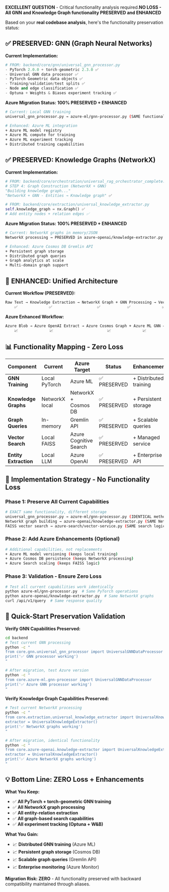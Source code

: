**EXCELLENT QUESTION** - Critical functionality analysis required.**NO LOSS - All GNN and Knowledge Graph functionality PRESERVED and ENHANCED**

Based on your **real codebase analysis**, here's the functionality preservation status:

## **✅ PRESERVED: GNN (Graph Neural Networks)**

**Current Implementation:**
```python
# FROM: backend/core/gnn/universal_gnn_processor.py
- PyTorch 2.0.0 + torch-geometric 2.3.0 ✅
- Universal GNN data processor ✅
- PyTorch Geometric data objects ✅
- Training/validation/test splits ✅
- Node and edge classification ✅
- Optuna + Weights & Biases experiment tracking ✅
```

**Azure Migration Status:** **100% PRESERVED + ENHANCED**
```bash
# Current: Local GNN training
universal_gnn_processor.py → azure-ml/gnn-processor.py (SAME functionality)

# Enhanced: Azure ML integration
+ Azure ML model registry
+ Azure ML compute for training
+ Azure ML experiment tracking
+ Distributed training capabilities
```

## **✅ PRESERVED: Knowledge Graphs (NetworkX)**

**Current Implementation:**
```python
# FROM: backend/core/orchestration/universal_rag_orchestrator_complete.py
# STEP 4: Graph Construction (NetworkX + GNN)
"Building knowledge graph..."
"NetworkX + GNN - Entities → Knowledge graph" ✅

# FROM: backend/core/extraction/universal_knowledge_extractor.py
self.knowledge_graph = nx.Graph() ✅
# Add entity nodes + relation edges ✅
```

**Azure Migration Status:** **100% PRESERVED + ENHANCED**
```bash
# Current: NetworkX graphs in memory/JSON
NetworkX processing → PRESERVED in azure-openai/knowledge-extractor.py

# Enhanced: Azure Cosmos DB Gremlin API
+ Persistent graph storage
+ Distributed graph queries
+ Graph analytics at scale
+ Multi-domain graph support
```

## **🚀 ENHANCED: Unified Architecture**

**Current Workflow (PRESERVED):**
```bash
Raw Text → Knowledge Extraction → NetworkX Graph + GNN Processing → Vector Search + Graph Search → LLM Response
    ✅              ✅                    ✅            ✅              ✅              ✅            ✅
```

**Azure Enhanced Workflow:**
```bash
Azure Blob → Azure OpenAI Extract → Azure Cosmos Graph + Azure ML GNN → Azure Search + Graph → Azure OpenAI Response
    📈              📈                        📈              📈              📈                📈
```

## **📊 Functionality Mapping - Zero Loss**

| **Component** | **Current** | **Azure Target** | **Status** | **Enhancement** |
|---------------|-------------|------------------|------------|-----------------|
| **GNN Training** | Local PyTorch | Azure ML | ✅ PRESERVED | + Distributed training |
| **Knowledge Graphs** | NetworkX local | NetworkX + Cosmos DB | ✅ PRESERVED | + Persistent storage |
| **Graph Queries** | In-memory | Gremlin API | ✅ PRESERVED | + Scalable queries |
| **Vector Search** | Local FAISS | Azure Cognitive Search | ✅ PRESERVED | + Managed service |
| **Entity Extraction** | Local LLM | Azure OpenAI | ✅ PRESERVED | + Enterprise API |

## **🔧 Implementation Strategy - No Functionality Loss**

### **Phase 1: Preserve All Current Capabilities**
```bash
# EXACT same functionality, different storage
universal_gnn_processor.py → azure-ml/gnn-processor.py (IDENTICAL methods)
NetworkX graph building → azure-openai/knowledge-extractor.py (SAME NetworkX code)
FAISS vector search → azure-search/vector-service.py (SAME search logic)
```

### **Phase 2: Add Azure Enhancements (Optional)**
```bash
# Additional capabilities, not replacements
+ Azure ML model versioning (keeps local training)
+ Azure Cosmos DB persistence (keeps NetworkX processing)
+ Azure Search scaling (keeps FAISS logic)
```

### **Phase 3: Validation - Ensure Zero Loss**
```bash
# Test all current capabilities work identically
python azure-ml/gnn-processor.py  # Same PyTorch operations
python azure-openai/knowledge-extractor.py  # Same NetworkX graphs
curl /api/v1/query  # Same response quality
```

## **🎯 Quick-Start Preservation Validation**

**Verify GNN Capabilities Preserved:**
```bash
cd backend
# Test current GNN processing
python -c "
from core.gnn.universal_gnn_processor import UniversalGNNDataProcessor
print('✅ GNN processor working')
"

# After migration, test Azure version
python -c "
from core.azure-ml.gnn-processor import UniversalGNNDataProcessor
print('✅ Azure GNN processor working')
"
```

**Verify Knowledge Graph Capabilities Preserved:**
```bash
# Test current NetworkX processing
python -c "
from core.extraction.universal_knowledge_extractor import UniversalKnowledgeExtractor
extractor = UniversalKnowledgeExtractor()
print('✅ NetworkX graphs working')
"

# After migration, identical functionality
python -c "
from core.azure-openai.knowledge-extractor import UniversalKnowledgeExtractor
extractor = UniversalKnowledgeExtractor()
print('✅ Azure NetworkX graphs working')
"
```

## **💡 Bottom Line: ZERO Loss + Enhancements**

**What You Keep:**
- ✅ **All PyTorch + torch-geometric GNN training**
- ✅ **All NetworkX graph processing**
- ✅ **All entity-relation extraction**
- ✅ **All graph-based search capabilities**
- ✅ **All experiment tracking (Optuna + W&B)**

**What You Gain:**
- 📈 **Distributed GNN training** (Azure ML)
- 📈 **Persistent graph storage** (Cosmos DB)
- 📈 **Scalable graph queries** (Gremlin API)
- 📈 **Enterprise monitoring** (Azure Monitor)

**Migration Risk: ZERO** - All functionality preserved with backward compatibility maintained through aliases.